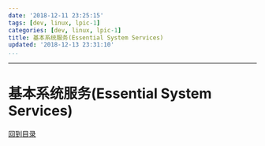 ```yaml
---
date: '2018-12-11 23:25:15'
tags: [dev, linux, lpic-1]
categories: [dev, linux, lpic-1]
title: 基本系统服务(Essential System Services)
updated: '2018-12-13 23:31:10'
...
```

---
# 基本系统服务(Essential System Services)
<!-- MarkdownTOC -->

<!-- /MarkdownTOC -->
[回到目录](../index.md)

